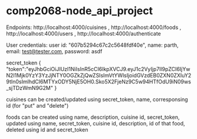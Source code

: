 # comp2068-node_api_project

Endpoints: http://localhost:4000/cuisines , http://localhost:4000/foods , http://localhost:4000/users , http://localhost:4000/authenticate

User credentials: user id: "607b5294c67c2c5648fdf40e", name: parth, email: test@tester.com, password: asdf

secret_token { "token":"eyJhbGciOiJIUzI1NiIsInR5cCI6IkpXVCJ9.eyJ1c2VyIjp7Il9pZCI6IjYwN2I1Mjk0YzY3YzJjNTY0OGZkZjQwZSIsImVtYWlsIjoidGVzdEB0ZXN0ZXIuY29tIn0sImlhdCI6MTYxODY5NjE5OH0.Sko5X2FjeNz9C5w94HTfOdU9iN09ws_sjTDzWmN9G2M" }

cuisines can be created/updated using secret_token, name, corresponsing id (for "put" and "delete")

foods can be created using name, description, cuisine id, secret_token, updated using name, secret_token, cuisine id, description, id of that food, deleted using id and secret_token
